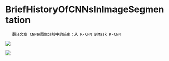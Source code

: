 # BriefHistoryOfCNNsInImageSegmentation    
       翻译文章 CNN在图像分割中的简史：从 R-CNN 到Mask R-CNN
 
 
 ![](https://gitlab.com/BasicCoder/GraduationProject/raw/master/Code/NaiveBayesian/Pic/2b-nier_automata-swords-game-art-1021.jpg)
 
 ![](https://gitlab.com/BasicCoder/GraduationProject/raw/master/Code/NaiveBayesian/Pic/2b-katana-and-sword-nier_automata-girl-14631.jpg)
 